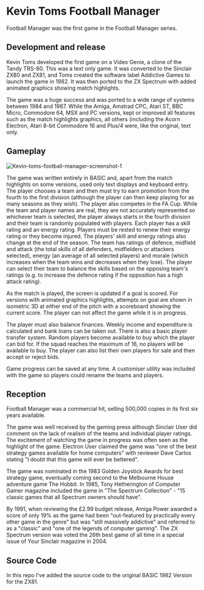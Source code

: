 # Kevin Toms Football Manager

Football Manager was the first game in the Football Manager series.

## Development and release

Kevin Toms developed the first game on a Video Genie, a clone of the Tandy TRS-80. This was a text only game. It was converted to the Sinclair ZX80 and ZX81, and Toms created the software label Addictive Games to launch the game in 1982. It was then ported to the ZX Spectrum with added animated graphics showing match highlights.

The game was a huge success and was ported to a wide range of systems between 1984 and 1987. While the Amiga, Amstrad CPC, Atari ST, BBC Micro, Commodore 64, MSX and PC versions, kept or improved all features such as the match highlights graphics, all others (including the Acorn Electron, Atari 8-bit Commodore 16 and Plus/4 were, like the original, text only.

## Gameplay

![Kevin-toms-football-manager-screenshot-1](https://user-images.githubusercontent.com/14840708/139448284-9d290825-2143-449c-bc77-f62dd3bb78bd.png)

The game was written entirely in BASIC and, apart from the match highlights on some versions, used only text displays and keyboard entry. The player chooses a team and then must try to earn promotion from the fourth to the first division (although the player can then keep playing for as many seasons as they wish). The player also competes in the FA Cup. While the team and player names are real, they are not accurately represented so whichever team is selected, the player always starts in the fourth division and their team is randomly populated with players. Each player has a skill rating and an energy rating. Players must be rested to renew their energy rating or they become injured. The players' skill and energy ratings also change at the end of the season. The team has ratings of defence, midfield and attack (the total skills of all defenders, midfielders or attackers selected), energy (an average of all selected players) and morale (which increases when the team wins and decreases when they lose). The player can select their team to balance the skills based on the opposing team's ratings (e.g. to increase the defence rating if the opposition has a high attack rating).

As the match is played, the screen is updated if a goal is scored. For versions with animated graphics highlights, attempts on goal are shown in isometric 3D at either end of the pitch with a scoreboard showing the current score. The player can not affect the game while it is in progress.

The player must also balance finances. Weekly income and expenditure is calculated and bank loans can be taken out. There is also a basic player transfer system. Random players become available to buy which the player can bid for. If the squad reaches the maximum of 16, no players will be available to buy. The player can also list their own players for sale and then accept or reject bids.

Game progress can be saved at any time. A customiser utility was included with the game so players could rename the teams and players.

## Reception

Football Manager was a commercial hit, selling 500,000 copies in its first six years available.

The game was well received by the gaming press although Sinclair User did comment on the lack of realism of the teams and individual player ratings. The excitement of watching the game in progress was often seen as the highlight of the game. Electron User claimed the game was "one of the best strategy games available for home computers" with reviewer Dave Carlos stating "I doubt that this game will ever be bettered".

The game was nominated in the 1983 Golden Joystick Awards for best strategy game, eventually coming second to the Melbourne House adventure game The Hobbit. In 1985, Tony Hetherington of Computer Gamer magazine included the game in "The Spectrum Collection" - "15 classic games that all Spectrum owners should have".

By 1991, when reviewing the £2.99 budget release, Amiga Power awarded a score of only 19% as the game had been "out-featured by practically every other game in the genre" but was "still massively addictive" and referred to as a "classic" and "one of the legends of computer gaming". The ZX Spectrum version was voted the 26th best game of all time in a special issue of Your Sinclair magazine in 2004.

## Source Code

In this repo I've added the source code to the original BASIC 1982 Version for the ZX81.
